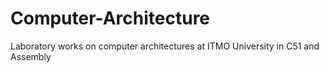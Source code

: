 # Computer-Architecture

Laboratory works on computer architectures at ITMO University in C51 and Assembly
